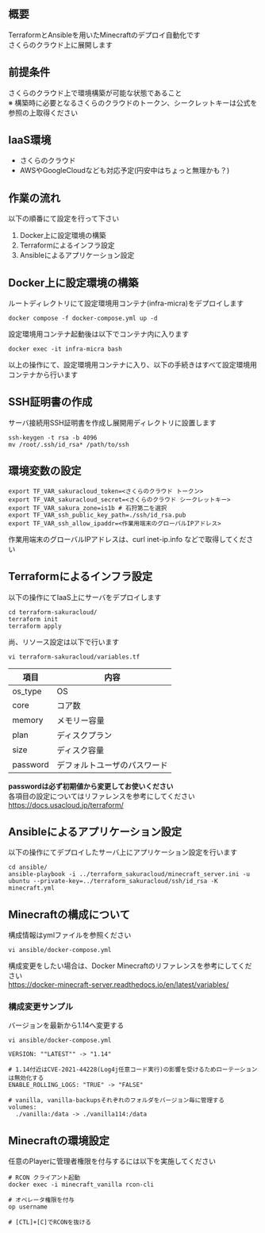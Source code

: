 ## 概要
TerraformとAnsibleを用いたMinecraftのデプロイ自動化です  
さくらのクラウド上に展開します

## 前提条件
さくらのクラウド上で環境構築が可能な状態であること  
※ 構築時に必要となるさくらのクラウドのトークン、シークレットキーは公式を参照の上取得ください

## IaaS環境
- さくらのクラウド
- AWSやGoogleCloudなども対応予定(円安中はちょっと無理かも？)

## 作業の流れ
以下の順番にて設定を行って下さい
1. Docker上に設定環境の構築
2. Terraformによるインフラ設定
3. Ansibleによるアプリケーション設定

## Docker上に設定環境の構築
ルートディレクトリにて設定環境用コンテナ(infra-micra)をデプロイします
```
docker compose -f docker-compose.yml up -d
```
設定環境用コンテナ起動後は以下でコンテナ内に入ります
```
docker exec -it infra-micra bash
```
以上の操作にて、設定環境用コンテナに入り、以下の手続きはすべて設定環境用コンテナから行います

## SSH証明書の作成
サーバ接続用SSH証明書を作成し展開用ディレクトリに設置します
```
ssh-keygen -t rsa -b 4096
mv /root/.ssh/id_rsa* /path/to/ssh
```
## 環境変数の設定
```
export TF_VAR_sakuracloud_token=<さくらのクラウド トークン>
export TF_VAR_sakuracloud_secret=<さくらのクラウド シークレットキー>
export TF_VAR_sakura_zone=is1b # 石狩第二を選択
export TF_VAR_ssh_public_key_path=./ssh/id_rsa.pub
export TF_VAR_ssh_allow_ipaddr=<作業用端末のグローバルIPアドレス>
```
作業用端末のグローバルIPアドレスは、curl inet-ip.info などで取得してください

## Terraformによるインフラ設定
以下の操作にてIaaS上にサーバをデプロイします
```
cd terraform-sakuracloud/
terraform init
terraform apply
```

尚、リソース設定は以下で行います
```
vi terraform-sakuracloud/variables.tf
```
| 項目 | 内容|
| -- | -- |
| os_type | OS |
| core | コア数 |
| memory | メモリー容量 |
| plan | ディスクプラン |
| size | ディスク容量 |
| password | デフォルトユーザのパスワード |

__passwordは必ず初期値から変更してお使いください__  
各項目の設定についてはリファレンスを参考にしてください  
https://docs.usacloud.jp/terraform/  


## Ansibleによるアプリケーション設定

以下の操作にてデプロイしたサーバ上にアプリケーション設定を行います
```
cd ansible/
ansible-playbook -i ../terraform_sakuracloud/minecraft_server.ini -u ubuntu --private-key=../terraform_sakuracloud/ssh/id_rsa -K minecraft.yml
```

## Minecraftの構成について
構成情報はymlファイルを参照ください
```
vi ansible/docker-compose.yml
```
構成変更をしたい場合は、Docker Minecraftのリファレンスを参考にしてください   
https://docker-minecraft-server.readthedocs.io/en/latest/variables/

### 構成変更サンプル
バージョンを最新から1.14へ変更する
```
vi ansible/docker-compose.yml

VERSION: ""LATEST"" -> "1.14"

# 1.14付近はCVE-2021-44228(Log4j任意コード実行)の影響を受けるためローテーションは無効化する
ENABLE_ROLLING_LOGS: "TRUE" -> "FALSE"

# vanilla, vanilla-backupsそれぞれのフォルダをバージョン毎に管理する
volumes:
  ./vanilla:/data -> ./vanilla114:/data
```

## Minecraftの環境設定
任意のPlayerに管理者権限を付与するには以下を実施してください
```
# RCON クライアント起動
docker exec -i minecraft_vanilla rcon-cli

# オペレータ権限を付与
op username

# [CTL]+[C]でRCONを抜ける
```
